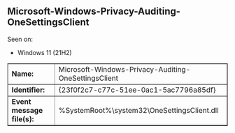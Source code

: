 ## Microsoft-Windows-Privacy-Auditing-OneSettingsClient

Seen on:
* Windows 11 (21H2)

<table border="1" class="docutils">
  <tbody>
    <tr>
      <td><b>Name:</b></td>
      <td>Microsoft-Windows-Privacy-Auditing-OneSettingsClient</td>
    </tr>
    <tr>
      <td><b>Identifier:</b></td>
      <td>{23f0f2c7-c77c-51ee-0ac1-5ac7796a85df}</td>
    </tr>
    <tr>
      <td><b>Event message file(s):</b></td>
      <td>%SystemRoot%\system32\OneSettingsClient.dll</td>
    </tr>
  </tbody>
</table>

&nbsp;

